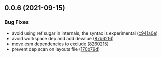 ## 0.0.6 (2021-09-15)


### Bug Fixes

* avoid using ref sugar in internals, the syntax is experimental ([c941a0e](https://github.com/ElMassimo/astrovite/commit/c941a0eed3af9610d4fa20c2c790d65e8b080786))
* avoid workspace dep and add devalue ([87b62f6](https://github.com/ElMassimo/astrovite/commit/87b62f676387f7b3493e194925f9e610cd14068e))
* move esm dependencies to exclude ([8260215](https://github.com/ElMassimo/astrovite/commit/8260215a1a8396c3bfa44ab27ca0af75d52041c5))
* prevent dep scan on layouts file ([170b79d](https://github.com/ElMassimo/astrovite/commit/170b79d7e9e75a2fa477433b60463e722a5c91b7))



